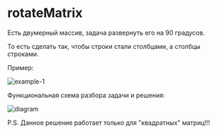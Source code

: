 # rotateMatrix

Есть двумерный массив, задача развернуть его на 90 градусов. 

То есть сделать так, чтобы строки стали столбцами, а столбцы строками.

Пример:

![example-1](https://github.com/itsonlythebeginning/rotateMatrix/assets/107440223/d1e8200e-4cbb-46d0-a6e5-244def0b9e4b)



Функциональная схема разбора задачи и решения:

![diagram](https://github.com/itsonlythebeginning/rotateMatrix/assets/107440223/8af535e0-afe4-462e-b8b1-279a7ed71c40)

P.S. Данное решение работает только для "квадратных" матриц!!!
